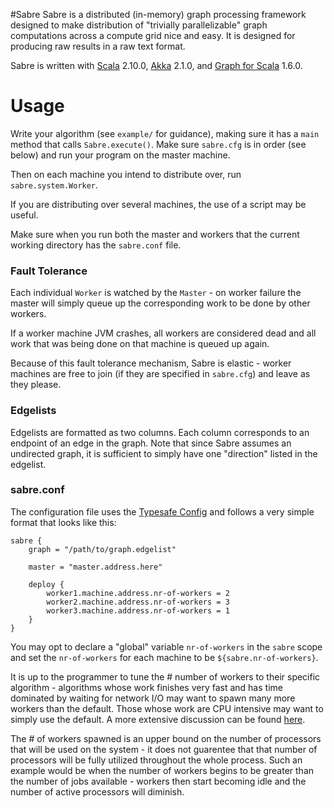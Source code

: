 #Sabre
Sabre is a distributed (in-memory) graph processing framework
designed to make distribution of "trivially parallelizable"
graph computations across a compute grid nice and easy. It
is designed for producing raw results in a raw text format.

Sabre is written with 
[Scala](http://www.scala-lang.org/) 2.10.0,
[Akka](http://akka.io/) 2.1.0,
and [Graph for Scala](https://www.assembla.com/spaces/scala-graph/wiki) 1.6.0.

# Usage
Write your algorithm (see `example/` for guidance), making sure it has a `main`
method that calls `Sabre.execute()`. Make sure `sabre.cfg` is in order (see below)
and run your program on the master machine.

Then on each machine you intend to distribute over, run `sabre.system.Worker`.

If you are distributing over several machines, the use of a script may be
useful.

Make sure when you run both the master and workers that the current working
directory has the `sabre.conf` file.

### Fault Tolerance
Each individual `Worker` is watched by the `Master` - on worker failure
the master will simply queue up the corresponding work to be done by
other workers.

If a worker machine JVM crashes, all workers are considered dead and all
work that was being done on that machine is queued up again.

Because of this fault tolerance mechanism, Sabre is elastic - worker
machines are free to join (if they are specified in `sabre.cfg`) and leave
as they please.

### Edgelists
Edgelists are formatted as two columns. Each column corresponds to an endpoint
of an edge in the graph. Note that since Sabre assumes an undirected graph,
it is sufficient to simply have one "direction" listed in the edgelist.

### sabre.conf
The configuration file uses the [Typesafe Config](https://github.com/typesafehub/config) and 
follows a very simple format that looks like this:

```
sabre {
    graph = "/path/to/graph.edgelist"

    master = "master.address.here"

    deploy {
        worker1.machine.address.nr-of-workers = 2
        worker2.machine.address.nr-of-workers = 3
        worker3.machine.address.nr-of-workers = 1
    }
}
```

You may opt to declare a "global" variable `nr-of-workers` in the `sabre` scope and set the
`nr-of-workers` for each machine to be `${sabre.nr-of-workers}`.

It is up to the programmer to tune the # number of workers to their specific
algorithm - algorithms whose work finishes very fast and has time dominated
by waiting for network I/O may want to spawn many more workers than the default.
Those whose work are CPU intensive may want to simply use the default. A
more extensive discussion can be found [here](http://stackoverflow.com/questions/10879296/how-to-determine-the-number-of-actors-to-spawn-in-akka).

The # of workers spawned is an upper bound on the number of processors that will be used
on the system - it does not guarentee that that number of processors will be fully utilized
throughout the whole process. Such an example would be when the number of workers begins to
be greater than the number of jobs available - workers then start becoming idle and the
number of active processors will diminish.
